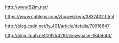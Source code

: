 

http://www.52im.net/

https://www.cnblogs.com/zhuweisky/p/3837402.html

http://blog.csdn.net/fy_401/article/details/70916647


http://blog.itpub.net/29254281/viewspace-1845643/

